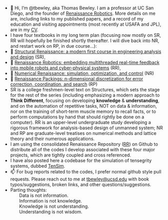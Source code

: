 - 👋 Hi, I’m @tbewley, aka Thomas Bewley.  I am a professor at UC San Diego, and the founder of <a href="https://www.renaissancerobotics.com/">Renaissance Robotics</a>.  More details on me are, including links to my published papers, and a record of my education and visiting appointments (most recently at USAFA and JPL), are in my <a href="http://robotics.ucsd.edu/CV.pdf">CV</a>.
- I have four textbooks in my long term plan (focusing now mostly on SR, RR will hopefully be finished shortly thereafter.  I will dive back into NR, and restart work on RP, in due course...):
- 📖 <a href="http://robotics.ucsd.edu/SR.pdf">Structural Renaissance: a modern first course in engineering analysis and design</a> (SR),
- 📖 <a href="http://robotics.ucsd.edu/RR.pdf">Renaissance Robotics: embedding multithreaded real-time feedback into mobile robots and cyber-physical systems</a> (RR),
- 📖 <a href="http://robotics.ucsd.edu/NR.pdf">Numerical Renaissance: simulation, optimization, and control</a> (NR)
- 📖 <a href="http://robotics.ucsd.edu/rp.html">Renaissance Packings: n-dimensional discretization for error correction, coordination, and search</a> (RP)
- SR is a college freshmen-level text on Structures, which sets the stage for the rest of the series (including emphasizing a modern approach to <b>Think Different</b>, focusing on developing <B>knowledge</B> &amp; <B>understanding</B>, and on the automation of repetitive tasks, NOT on data &amp; information, nor on the training of short-term muscle memory to recall facts, or to perform computations by hand that should rightly be done on a computer). RR is an upper-level undergraduate study developing a rigorous framework for analysis-based design of unmanned system; NR and RP are graduate-level treatises on numerical methods and lattice theory and their numerous applications.
- I am using the consolidated Renaissance Repository (<a href="https://github.com/tbewley/RR">RR</a>) on Github to distribute all of the codes I develop associated with these four major projects, which are tightly coupled and cross referenced.
- I have also posted here a codebase for the simulation of tensegrity systems, dubbed <a href="https://github.com/tbewley/TenSim">TenSim</a>.
- 📫 For bug reports related to the codes, I prefer normal github style pull requests. Please reach out to me at tbewley@ucsd.edu with book typos/suggestions, broken links, and other questions/suggestions.
- Parting thoughts:<BR>
&nbsp;&nbsp;&nbsp;&nbsp;&nbsp;&nbsp; Data is not information.<BR>
&nbsp;&nbsp;&nbsp;&nbsp;&nbsp;&nbsp; Information is not knowledge.<BR>
&nbsp;&nbsp;&nbsp;&nbsp;&nbsp;&nbsp; Knowledge is not understanding.<BR>
&nbsp;&nbsp;&nbsp;&nbsp;&nbsp;&nbsp; Understanding is not wisdom.<BR>

<!---
tbewley/tbewley is a ✨ special ✨ repository because its `README.md` (this file) appears on your GitHub profile.
You can click the Preview link to take a look at your changes.
--->
